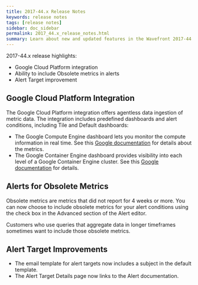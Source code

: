 ```yaml
---
title: 2017-44.x Release Notes
keywords: release notes
tags: [release notes]
sidebar: doc_sidebar
permalink: 2017_44.x_release_notes.html
summary: Learn about new and updated features in the Wavefront 2017-44.x release.
---
```


2017-44.x release highlights: 
- Google Cloud Platform integration 
- Ability to include Obsolete metrics in alerts
- Alert Target improvement

## Google Cloud Platform Integration 

The Google Cloud Platform integration offers agentless data ingestion of metric data. The integration includes predefined dashboards and alert conditions, including Tile and Default dashboards: 
* The Google Compute Engine dashboard lets you monitor the compute information in real time. See this [Google documentation](https://cloud.google.com/monitoring/api/metrics#gcp-compute) for details about the metrics.
* The Google Container Engine dashboard provides visibility into each level of a Google Container Engine cluster. See this [Google documentation](https://cloud.google.com/monitoring/api/metrics#gcp-container) for details. 

## Alerts for Obsolete Metrics

Obsolete metrics are metrics that did not report for 4 weeks or more. You can now choose to include obsolete metrics for your alert conditions using the check box in the Advanced section of the Alert editor. 

Customers who use queries that aggregate data in longer timeframes sometimes want to include those obsolete metrics.

## Alert Target Improvements

* The email template for alert targets now includes a subject in the default template.
* The Alert Target Details page now links to the Alert documentation. 




